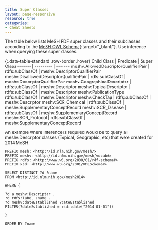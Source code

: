 ```yaml
---
title: Super Classes
layout: page-responsive
resource: true
categories:
- Cheat Sheets
---
```


The table below lists MeSH RDF super classes and their subclasses according to the [MeSH OWL Schema](http://id.nlm.nih.gov/mesh/schema.owl){:target="_blank"}.
Use inference when querying these super classes.

{:.data-table-standard .row-border .hover}
Child Class | Predicate | Super Class
------- | --------- | -------
meshv:AllowedDescriptorQualifierPair | rdfs:subClassOf | meshv:DescriptorQualifierPair
meshv:DisallowedDescriptorQualifierPair | rdfs:subClassOf | meshv:DescriptorQualifierPair
meshv:GeographicalDescriptor | rdfs:subClassOf | meshv:Descriptor
meshv:TopicalDescriptor | rdfs:subClassOf | meshv:Descriptor
meshv:PublicationType | rdfs:subClassOf | meshv:Descriptor
meshv:CheckTag | rdfs:subClassOf | meshv:Descriptor
meshv:SCR_Chemical | rdfs:subClassOf | meshv:SupplementaryConceptRecord
meshv:SCR_Disease | rdfs:subClassOf | meshv:SupplementaryConceptRecord
meshv:SCR_Protocol | rdfs:subClassOf | meshv:SupplementaryConceptRecord


An example where inference is required would be to query all meshv:Descriptor classes (Topical, Geographic, etc) that were created for 2014 MeSH.

```sparql
PREFIX mesh: <http://id.nlm.nih.gov/mesh/>
PREFIX meshv: <http://id.nlm.nih.gov/mesh/vocab#>
PREFIX rdfs: <http://www.w3.org/2000/01/rdf-schema#>
PREFIX xsd: <http://www.w3.org/2001/XMLSchema#>

SELECT DISTINCT ?d ?name
FROM <http://id.nlm.nih.gov/mesh2014>

WHERE {

?d a meshv:Descriptor .
?d rdfs:label ?name .
?d meshv:dateEstablished ?dateEstablished
FILTER(?dateEstablished = xsd::date("2014-01-01"))

}

ORDER BY ?name
```
